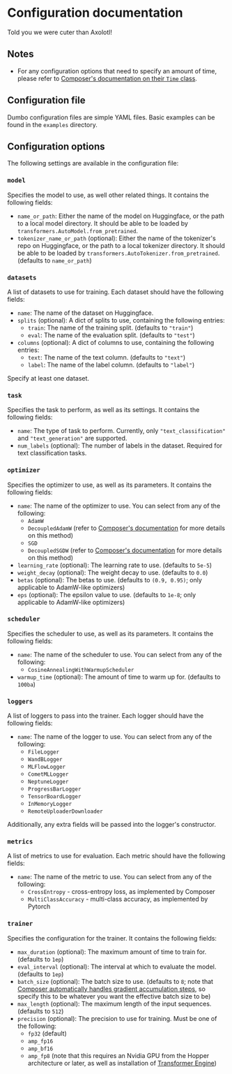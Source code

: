 # Configuration documentation
Told you we were cuter than Axolotl!

## Notes
- For any configuration options that need to specify an amount of time, please refer to [Composer's documentation on their `Time` class](https://docs.mosaicml.com/projects/composer/en/stable/trainer/time.html).

## Configuration file
Dumbo configuration files are simple YAML files. Basic examples can be found in the `examples` directory.

## Configuration options
The following settings are available in the configuration file:

### `model`
Specifies the model to use, as well other related things. It contains the following fields:

- `name_or_path`: Either the name of the model on Huggingface, or the path to a local model directory. It should be able to be loaded by `transformers.AutoModel.from_pretrained`.
- `tokenizer_name_or_path` (optional): Either the name of the tokenizer's repo on Huggingface, or the path to a local tokenizer directory. It should be able to be loaded by `transformers.AutoTokenizer.from_pretrained`. (defaults to `name_or_path`)

### `datasets`
A list of datasets to use for training. Each dataset should have the following fields:

- `name`: The name of the dataset on Huggingface.
- `splits` (optional): A dict of splits to use, containing the following entries:
  - `train`: The name of the training split. (defaults to `"train"`)
  - `eval`: The name of the evaluation split. (defaults to `"test"`)
- `columns` (optional): A dict of columns to use, containing the following entries:
  - `text`: The name of the text column. (defaults to `"text"`)
  - `label`: The name of the label column. (defaults to `"label"`)

Specify at least one dataset.

### `task`
Specifies the task to perform, as well as its settings. It contains the following fields:

- `name`: The type of task to perform. Currently, only `"text_classification"` and `"text_generation"` are supported.
- `num_labels` (optional): The number of labels in the dataset. Required for text classification tasks.

### `optimizer`
Specifies the optimizer to use, as well as its parameters. It contains the following fields:

- `name`: The name of the optimizer to use. You can select from any of the following:
    - `AdamW`
    - `DecoupledAdamW` (refer to [Composer's documentation](https://docs.mosaicml.com/projects/composer/en/stable/api_reference/generated/composer.optim.DecoupledAdamW.html) for more details on this method)
    - `SGD`
    - `DecoupledSGDW` (refer to [Composer's documentation](https://docs.mosaicml.com/projects/composer/en/stable/api_reference/generated/composer.optim.DecoupledSGDW.html) for more details on this method)
- `learning_rate` (optional): The learning rate to use. (defaults to `5e-5`)
- `weight_decay` (optional): The weight decay to use. (defaults to `0.0`)
- `betas` (optional): The betas to use. (defaults to `(0.9, 0.95)`; only applicable to AdamW-like optimizers)
- `eps` (optional): The epsilon value to use. (defaults to `1e-8`; only applicable to AdamW-like optimizers)

### `scheduler`
Specifies the scheduler to use, as well as its parameters. It contains the following fields:

- `name`: The name of the scheduler to use. You can select from any of the following:
    - `CosineAnnealingWithWarmupScheduler`
- `warmup_time` (optional): The amount of time to warm up for. (defaults to `100ba`)

### `loggers`
A list of loggers to pass into the trainer. Each logger should have the following fields:

- `name`: The name of the logger to use. You can select from any of the following:
    - `FileLogger`
    - `WandBLogger`
    - `MLFlowLogger`
    - `CometMLLogger`
    - `NeptuneLogger`
    - `ProgressBarLogger`
    - `TensorBoardLogger`
    - `InMemoryLogger`
    - `RemoteUploaderDownloader`

Additionally, any extra fields will be passed into the logger's constructor.

### `metrics`
A list of metrics to use for evaluation. Each metric should have the following fields:

- `name`: The name of the metric to use. You can select from any of the following:
    - `CrossEntropy` - cross-entropy loss, as implemented by Composer
    - `MultiClassAccuracy` - multi-class accuracy, as implemented by Pytorch

### `trainer`
Specifies the configuration for the trainer. It contains the following fields:

- `max_duration` (optional): The maximum amount of time to train for. (defaults to `1ep`)
- `eval_interval` (optional): The interval at which to evaluate the model. (defaults to `1ep`)
- `batch_size` (optional): The batch size to use. (defaults to `8`; note that [Composer automatically handles gradient accumulation steps](https://docs.mosaicml.com/projects/composer/en/stable/notes/auto_microbatching.html), so specify this to be whatever you want the effective batch size to be)
- `max_length` (optional): The maximum length of the input sequences. (defaults to `512`)
- `precision` (optional): The precision to use for training. Must be one of the following:
    - `fp32` (default)
    - `amp_fp16`
    - `amp_bf16`
    - `amp_fp8` (note that this requires an Nvidia GPU from the Hopper architecture or later, as well as installation of [Transformer Engine](https://github.com/NVIDIA/TransformerEngine))